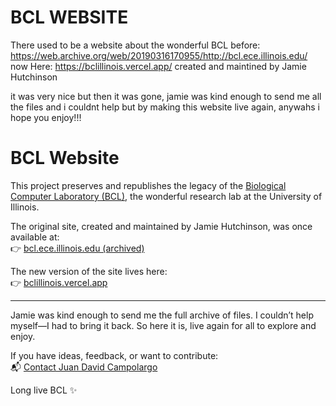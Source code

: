 # BCL WEBSITE
There used to be a website about the wonderful BCL before: https://web.archive.org/web/20190316170955/http://bcl.ece.illinois.edu/ now Here: https://bclillinois.vercel.app/ created and maintined by Jamie Hutchinson 


it was very nice but then it was gone, jamie was kind enough to send me all the files and i couldnt help but by making this website live again, anywahs i hope you enjoy!!!


# BCL Website

This project preserves and republishes the legacy of the [Biological Computer Laboratory (BCL)](https://en.wikipedia.org/wiki/Biological_Computer_Laboratory), the wonderful research lab at the University of Illinois.

The original site, created and maintained by Jamie Hutchinson, was once available at:  
👉 [bcl.ece.illinois.edu (archived)](https://web.archive.org/web/20190316170955/http://bcl.ece.illinois.edu/)

The new version of the site lives here:  
👉 [bclillinois.vercel.app](https://bclillinois.vercel.app/)

---

Jamie was kind enough to send me the full archive of files. I couldn’t help myself—I had to bring it back. So here it is, live again for all to explore and enjoy.

If you have ideas, feedback, or want to contribute:  
📬 [Contact Juan David Campolargo](https://www.juandavidcampolargo.com/)

Long live BCL ✨
